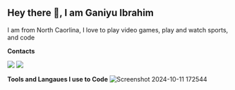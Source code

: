 ## Hey there 👋, I am Ganiyu Ibrahim

<!--
**gibra21/gibra21** is a ✨ _special_ ✨ repository because its `README.md` (this file) appears on your GitHub profile.

Here are some ideas to get you started:

- 🔭 I’m currently working on ...
- 🌱 I’m currently learning ...
- 👯 I’m looking to collaborate on ...
- 🤔 I’m looking for help with ...
- 💬 Ask me about ...
- 📫 How to reach me: ...
- 😄 Pronouns: ...
- ⚡ Fun fact: ...
-->

I am from North Caorlina, I love to play video games, play and watch sports, and code 

**Contacts**

<a href="mailto:gibrahim0877@gmail.com"><img src="https://img.shields.io/badge/Gmail-D14836?style=for-the-badge&logo=gmail&logoColor=white"></a> <a href=https://www.linkedin.com/in/ganiyu-ibrahim-5051a5316/><img src="https://img.shields.io/badge/LinkedIn-0077B5?style=for-the-badge&logo=linkedin&logoColor=white"></a>


**Tools and Langaues I use to Code**
![Screenshot 2024-10-11 172544](https://github.com/user-attachments/assets/9756dd69-9f41-42f4-8dee-9707b15752e7)

